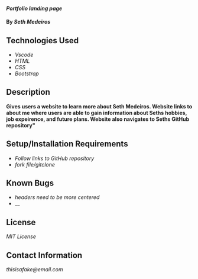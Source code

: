 #### _Portfolio landing page_

#### By _Seth Medeiros_

## Technologies Used

* _Vscode_
* _HTML_
* _CSS_
* _Bootstrap_

## Description

__Gives users a website to learn more about Seth Medeiros. Website links to about me where users are able to 
gain information about Seths hobbies, job expeirence, and future plans. Website also navigates to Seths GitHub
repository"__

## Setup/Installation Requirements

* _Follow links to GitHub repository_
* _fork file/gitclone_


## Known Bugs

* _headers need to be more centered_
* __

## License

_MIT License_

## Contact Information

_thisisafake@email.com_
